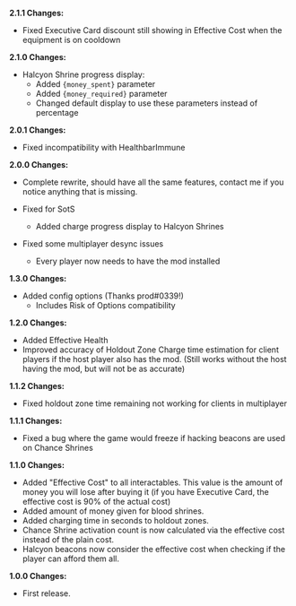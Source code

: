 **2.1.1 Changes:**

* Fixed Executive Card discount still showing in Effective Cost when the equipment is on cooldown

**2.1.0 Changes:**

* Halcyon Shrine progress display:
  * Added `{money_spent}` parameter
  * Added `{money_required}` parameter
  * Changed default display to use these parameters instead of percentage

**2.0.1 Changes:**

* Fixed incompatibility with HealthbarImmune

**2.0.0 Changes:**

* Complete rewrite, should have all the same features, contact me if you notice anything that is missing.

* Fixed for SotS
  * Added charge progress display to Halcyon Shrines

* Fixed some multiplayer desync issues
  * Every player now needs to have the mod installed

**1.3.0 Changes:**

* Added config options (Thanks prod#0339!)
  * Includes Risk of Options compatibility

**1.2.0 Changes:**

* Added Effective Health
* Improved accuracy of Holdout Zone Charge time estimation for client players if the host player also has the mod. (Still works without the host having the mod, but will not be as accurate)

**1.1.2 Changes:**

* Fixed holdout zone time remaining not working for clients in multiplayer

**1.1.1 Changes:**

* Fixed a bug where the game would freeze if hacking beacons are used on Chance Shrines

**1.1.0 Changes:**

* Added "Effective Cost" to all interactables. This value is the amount of money you will lose after buying it (if you have Executive Card, the effective cost is 90% of the actual cost)
* Added amount of money given for blood shrines.
* Added charging time in seconds to holdout zones.
* Chance Shrine activation count is now calculated via the effective cost instead of the plain cost.
* Halcyon beacons now consider the effective cost when checking if the player can afford them all.

**1.0.0 Changes:**

* First release.